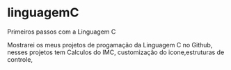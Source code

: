 # linguagemC

Primeiros passos com a Linguagem C

Mostrarei  os meus projetos de progamação da Linguagem C  no  Github, nesses projetos tem Calculos do  IMC, customização do icone,estruturas de controle,

